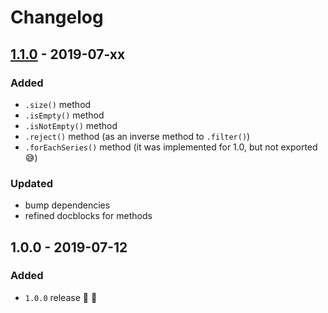 # Changelog


## [1.1.0](https://github.com/superchargejs/collections/compare/v1.0.0...v1.1.0) - 2019-07-xx

### Added
- `.size()` method
- `.isEmpty()` method
- `.isNotEmpty()` method
- `.reject()` method (as an inverse method to `.filter()`)
- `.forEachSeries()` method (it was implemented for 1.0, but not exported 😅)

### Updated
- bump dependencies
- refined docblocks for methods


## 1.0.0 - 2019-07-12

### Added
- `1.0.0` release 🚀 🎉
